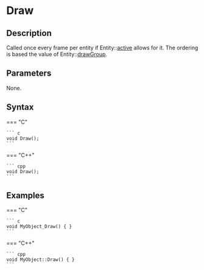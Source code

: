 # Draw

## Description
Called once every frame per entity if Entity::[active](TODO) allows for it. The ordering is based the value of Entity::[drawGroup](TODO).

## Parameters
None.

## Syntax
=== "C"

	``` c
	void Draw();
	```

=== "C++"

	``` cpp
	void Draw();
	```

## Examples
=== "C"

	``` c
	void MyObject_Draw() { }
	```

=== "C++"

	``` cpp
	void MyObject::Draw() { }
	```